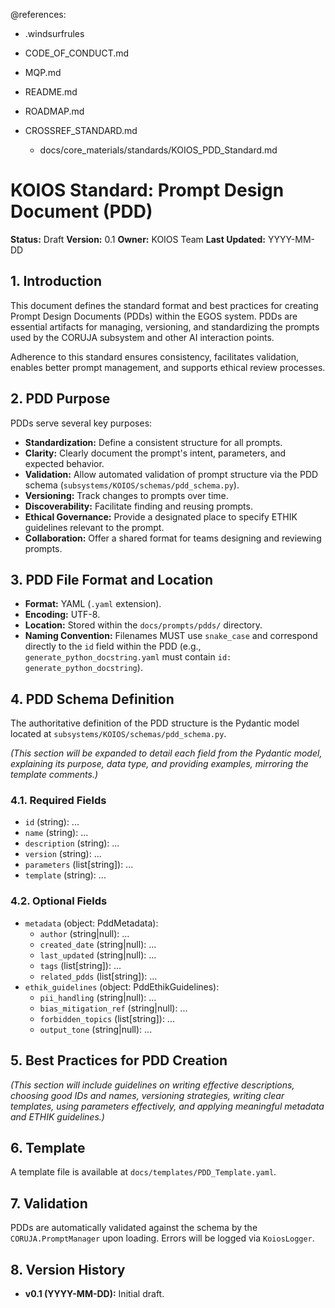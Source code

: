 @references:
- .windsurfrules
- CODE_OF_CONDUCT.md
- MQP.md
- README.md
- ROADMAP.md
- CROSSREF_STANDARD.md

  - docs/core_materials/standards/KOIOS_PDD_Standard.md

# KOIOS Standard: Prompt Design Document (PDD)

**Status:** Draft
**Version:** 0.1
**Owner:** KOIOS Team
**Last Updated:** YYYY-MM-DD

## 1. Introduction

This document defines the standard format and best practices for creating Prompt Design Documents (PDDs) within the EGOS system. PDDs are essential artifacts for managing, versioning, and standardizing the prompts used by the CORUJA subsystem and other AI interaction points.

Adherence to this standard ensures consistency, facilitates validation, enables better prompt management, and supports ethical review processes.

## 2. PDD Purpose

PDDs serve several key purposes:
*   **Standardization:** Define a consistent structure for all prompts.
*   **Clarity:** Clearly document the prompt's intent, parameters, and expected behavior.
*   **Validation:** Allow automated validation of prompt structure via the PDD schema (`subsystems/KOIOS/schemas/pdd_schema.py`).
*   **Versioning:** Track changes to prompts over time.
*   **Discoverability:** Facilitate finding and reusing prompts.
*   **Ethical Governance:** Provide a designated place to specify ETHIK guidelines relevant to the prompt.
*   **Collaboration:** Offer a shared format for teams designing and reviewing prompts.

## 3. PDD File Format and Location

*   **Format:** YAML (`.yaml` extension).
*   **Encoding:** UTF-8.
*   **Location:** Stored within the `docs/prompts/pdds/` directory.
*   **Naming Convention:** Filenames MUST use `snake_case` and correspond directly to the `id` field within the PDD (e.g., `generate_python_docstring.yaml` must contain `id: generate_python_docstring`).

## 4. PDD Schema Definition

The authoritative definition of the PDD structure is the Pydantic model located at `subsystems/KOIOS/schemas/pdd_schema.py`.

*(This section will be expanded to detail each field from the Pydantic model, explaining its purpose, data type, and providing examples, mirroring the template comments.)*

### 4.1. Required Fields

*   `id` (string): ...
*   `name` (string): ...
*   `description` (string): ...
*   `version` (string): ...
*   `parameters` (list[string]): ...
*   `template` (string): ...

### 4.2. Optional Fields

*   `metadata` (object: PddMetadata):
    *   `author` (string|null): ...
    *   `created_date` (string|null): ...
    *   `last_updated` (string|null): ...
    *   `tags` (list[string]): ...
    *   `related_pdds` (list[string]): ...
*   `ethik_guidelines` (object: PddEthikGuidelines):
    *   `pii_handling` (string|null): ...
    *   `bias_mitigation_ref` (string|null): ...
    *   `forbidden_topics` (list[string]): ...
    *   `output_tone` (string|null): ...

## 5. Best Practices for PDD Creation

*(This section will include guidelines on writing effective descriptions, choosing good IDs and names, versioning strategies, writing clear templates, using parameters effectively, and applying meaningful metadata and ETHIK guidelines.)*

## 6. Template

A template file is available at `docs/templates/PDD_Template.yaml`.

## 7. Validation

PDDs are automatically validated against the schema by the `CORUJA.PromptManager` upon loading. Errors will be logged via `KoiosLogger`.

## 8. Version History

*   **v0.1 (YYYY-MM-DD):** Initial draft.